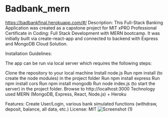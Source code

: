 # Badbank_mern
https://badbankfinal.herokuapp.com/#/
Description:
This Full-Stack Banking Application was created as a capstone project for MIT xPRO Professional Certificate in Coding: Full Stack Development with MERN bootcamp. It was initially built via create-react-app and connected to backend with Express and MongoDB Cloud Solution.


Installation Guidelines:

The app can be run via local server which requires the following steps:

Clone the repository to your local machine
Install node.js
Run npm install (to create the node modules) in the project folder
Run npm install express
Run npm install cors
Run npm install mongodb
Run node index.js (to start the server) in the project folder.
Browse to http://localhost:3000
Technology used
MERN (MongoDB, Express, React, Node.js) + Heroku

Features: Create User/Login, various bank simulated functions (withdraw, deposit, balance, all data, etc.)
License: MIT
![Screenshot (1)](https://user-images.githubusercontent.com/90288071/176125037-81d22579-14ca-41e1-aed0-55a563f51ed2.png)

